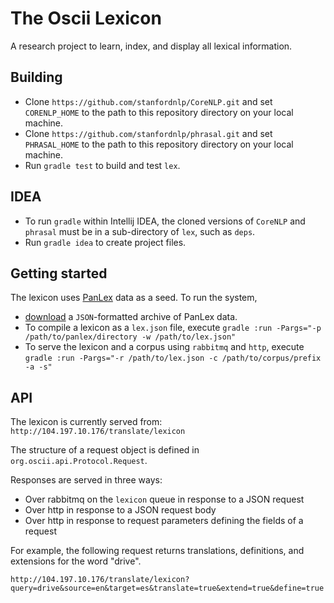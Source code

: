 # The Oscii Lexicon

A research project to learn, index, and display all lexical information.

## Building

* Clone `https://github.com/stanfordnlp/CoreNLP.git` and set `CORENLP_HOME` to
  the path to this repository directory on your local machine.
* Clone `https://github.com/stanfordnlp/phrasal.git` and set `PHRASAL_HOME` to
  the path to this repository directory on your local machine.
* Run `gradle test` to build and test `lex`.

## IDEA

* To run `gradle` within Intellij IDEA, the cloned versions of `CoreNLP` and `phrasal` must
  be in a sub-directory of `lex`, such as `deps`. 
* Run `gradle idea` to create project files.

## Getting started

The lexicon uses [PanLex](http://panlex.org/) data as a seed. To run the
system,
* [download](http://dev.panlex.org/db/) a `JSON`-formatted archive of PanLex data.
* To compile a lexicon as a `lex.json` file,  execute 
  `gradle :run -Pargs="-p /path/to/panlex/directory -w /path/to/lex.json"`
* To serve the lexicon and a corpus using `rabbitmq` and `http`, execute 
  `gradle :run -Pargs="-r /path/to/lex.json -c /path/to/corpus/prefix -a -s"`

## API

The lexicon is currently served from: `http://104.197.10.176/translate/lexicon` 

The structure of a request object is defined in `org.oscii.api.Protocol.Request`.

Responses are served in three ways:
* Over rabbitmq on the `lexicon` queue in response to a JSON request
* Over http in response to a JSON request body
* Over http in response to request parameters defining the fields of a request

For example, the following request returns translations, definitions, and
extensions for the word "drive".

    http://104.197.10.176/translate/lexicon?query=drive&source=en&target=es&translate=true&extend=true&define=true

